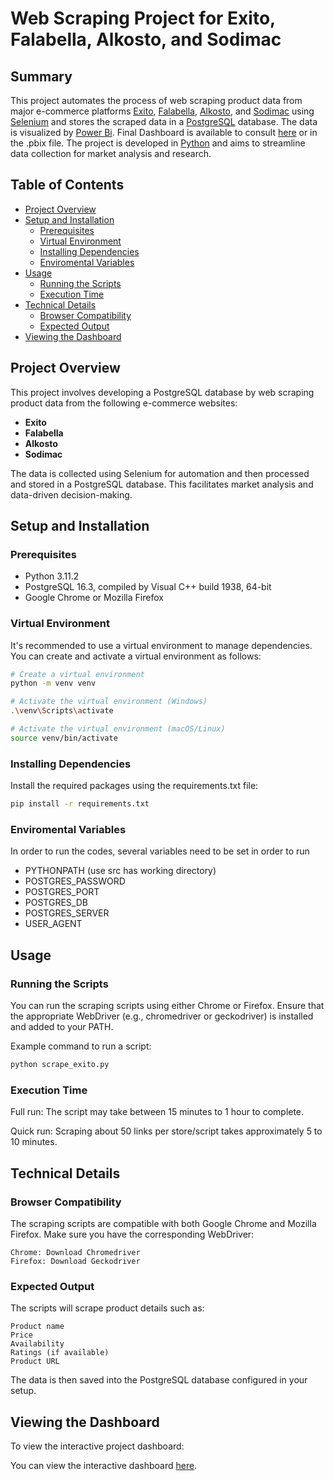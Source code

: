 # Web Scraping Project for Exito, Falabella, Alkosto, and Sodimac

## Summary

This project automates the process of web scraping product data from major e-commerce platforms [Exito](https://www.exito.com/electrodomesticos/refrigeracion/neveras), [Falabella](https://www.falabella.com.co/falabella-co/category/CATG32130/Refrigeracion?mkid=HB_1_REF_G14_N2_1081&page=1), [Alkosto](https://www.alkosto.com/electrodomesticos/grandes-electrodomesticos/refrigeracion/c/BI_0610_ALKOS), and [Sodimac](https://www.homecenter.com.co/homecenter-co/category/cat10850/neveras-y-nevecones/?currentpage=1) using [Selenium](https://www.selenium.dev/) and stores the scraped data in a [PostgreSQL](https://www.postgresql.org/) database. The data is visualized by [Power Bi](https://www.microsoft.com/en-us/power-platform/products/power-bi). Final Dashboard is available to consult [here](https://app.powerbi.com/view?r=eyJrIjoiNjNhYTBhOTktMDE0YS00Yzg3LTg1ZDctN2JkZjIxNzJiYmE4IiwidCI6ImQ2NDZkM2E4LTdiMTUtNGI1My05ZDkyLTk4MTVmZDYyNzAyYyIsImMiOjR9) or in the .pbix file. The project is developed in [Python](https://www.python.org/) and aims to streamline data collection for market analysis and research.

## Table of Contents

- [Project Overview](#project-overview)
- [Setup and Installation](#setup-and-installation)
  - [Prerequisites](#prerequisites)
  - [Virtual Environment](#virtual-environment)
  - [Installing Dependencies](#installing-dependencies)
  - [Enviromental Variables](#enviromental-variables)
- [Usage](#usage)
  - [Running the Scripts](#running-the-scripts)
  - [Execution Time](#execution-time)
- [Technical Details](#technical-details)
  - [Browser Compatibility](#browser-compatibility)
  - [Expected Output](#expected-output)
- [Viewing the Dashboard](#viewing-the-dashboard)


## Project Overview

This project involves developing a PostgreSQL database by web scraping product data from the following e-commerce websites:
- **Exito**
- **Falabella**
- **Alkosto**
- **Sodimac**

The data is collected using Selenium for automation and then processed and stored in a PostgreSQL database. This facilitates market analysis and data-driven decision-making.

## Setup and Installation

### Prerequisites

- Python 3.11.2
- PostgreSQL 16.3, compiled by Visual C++ build 1938, 64-bit
- Google Chrome or Mozilla Firefox

### Virtual Environment

It's recommended to use a virtual environment to manage dependencies. You can create and activate a virtual environment as follows:

```bash
# Create a virtual environment
python -m venv venv

# Activate the virtual environment (Windows)
.\venv\Scripts\activate

# Activate the virtual environment (macOS/Linux)
source venv/bin/activate
```


### Installing Dependencies

Install the required packages using the requirements.txt file:

```bash
pip install -r requirements.txt
```


### Enviromental Variables

In order to run the codes, several variables need to be set in order to run
- PYTHONPATH (use src has working directory)
- POSTGRES_PASSWORD
- POSTGRES_PORT
- POSTGRES_DB
- POSTGRES_SERVER
- USER_AGENT

## Usage

### Running the Scripts

You can run the scraping scripts using either Chrome or Firefox. Ensure that the appropriate WebDriver (e.g., chromedriver or geckodriver) is installed and added to your PATH.

Example command to run a script:

```bash
python scrape_exito.py
```

### Execution Time

  Full run: The script may take between 15 minutes to 1 hour to complete.


  Quick run: Scraping about 50 links per store/script takes approximately 5 to 10 minutes.


## Technical Details
### Browser Compatibility

The scraping scripts are compatible with both Google Chrome and Mozilla Firefox. Make sure you have the corresponding WebDriver:

    Chrome: Download Chromedriver
    Firefox: Download Geckodriver

### Expected Output

The scripts will scrape product details such as:

    Product name
    Price
    Availability
    Ratings (if available)
    Product URL

The data is then saved into the PostgreSQL database configured in your setup.
## Viewing the Dashboard

To view the interactive project dashboard:

You can view the interactive dashboard [here](https://app.powerbi.com/view?r=eyJrIjoiNjNhYTBhOTktMDE0YS00Yzg3LTg1ZDctN2JkZjIxNzJiYmE4IiwidCI6ImQ2NDZkM2E4LTdiMTUtNGI1My05ZDkyLTk4MTVmZDYyNzAyYyIsImMiOjR9).
    
